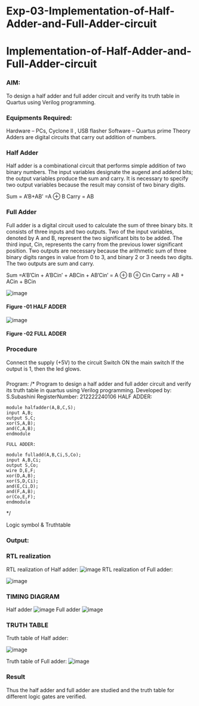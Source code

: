# Exp-03-Implementation-of-Half-Adder-and-Full-Adder-circuit

# Implementation-of-Half-Adder-and-Full-Adder-circuit
### AIM:
To design a half adder and full adder circuit and verify its truth table in Quartus using Verilog programming.

### Equipments Required:
Hardware – PCs, Cyclone II , USB flasher
Software – Quartus prime
Theory
Adders are digital circuits that carry out addition of numbers.

### Half Adder
Half adder is a combinational circuit that performs simple addition of two binary numbers. The input variables designate the augend and addend bits; the output variables produce the sum and carry. It is necessary to specify two output variables because the result may consist of two binary digits.

Sum = A’B+AB’ =A ⊕ B Carry = AB

### Full Adder
Full adder is a digital circuit used to calculate the sum of three binary bits. It consists of three inputs and two outputs. Two of the input variables, denoted by A and B, represent the two significant bits to be added. The third input, Cin, represents the carry from the previous lower significant position. Two outputs are necessary because the arithmetic sum of three binary digits ranges in value from 0 to 3, and binary 2 or 3 needs two digits. The two outputs are sum and carry.

Sum =A’B’Cin + A’BCin’ + ABCin + AB’Cin’ = A ⊕ B ⊕ Cin Carry = AB + ACin + BCin

 ![image](https://user-images.githubusercontent.com/36288975/163552156-a13e5a56-c638-4110-97d9-8896907c8d25.png)

#### Figure -01 HALF ADDER 


![image](https://user-images.githubusercontent.com/36288975/163552057-b3547877-6d07-45b4-b7e0-bcfebfad9e1d.png)

#### Figure -02 FULL ADDER 

### Procedure

Connect the supply (+5V) to the circuit
Switch ON the main switch
If the output is 1, then the led glows.
### 
Program:
/*
Program to design a half adder and full adder circuit and verify its truth table in quartus using Verilog programming.
Developed by: S.Subashini
RegisterNumber:  212222240106
HALF ADDER:
~~~
module halfadder(A,B,C,S);
input A,B;
output S,C;
xor(S,A,B);
and(C,A,B);
endmodule

FULL ADDER:

module fulladd(A,B,Ci,S,Co);
input A,B,Ci;
output S,Co;
wire D,E,F;
xor(D,A,B);
xor(S,D,Ci);
and(E,Ci,D);
and(F,A,B);
or(Co,E,F);
endmodule
~~~
*/

Logic symbol & Truthtable
 

### Output:
### RTL realization
RTL realization of Half adder:
![image](https://user-images.githubusercontent.com/119404951/233855801-f40cd1a6-9b30-460a-93a8-530d757404c9.png)
RTL realization of Full adder:

![image](https://user-images.githubusercontent.com/119404951/233855870-0fa9213d-1865-4547-b3da-02eca6639eae.png)




### TIMING DIAGRAM
Half adder
![image](https://user-images.githubusercontent.com/119404951/233855690-d1ea5ca7-2cf2-4303-8b8d-2cd4308ed4b4.png)
Full adder
![image](https://user-images.githubusercontent.com/119404951/233855709-1ec6ef70-1827-4494-a449-95c1a5134d24.png)



### TRUTH TABLE 
Truth table of Half adder:

![image](https://user-images.githubusercontent.com/119404951/233855505-207d9423-fdac-4f0b-bbb0-14e872a6d07b.png)


Truth table of Full adder:
![image](https://user-images.githubusercontent.com/119404951/233855517-452b60eb-7b91-4635-9ad1-ac8acd065cbb.png)



### Result
Thus the half adder and full adder are studied and the truth table for different logic gates are verified.

